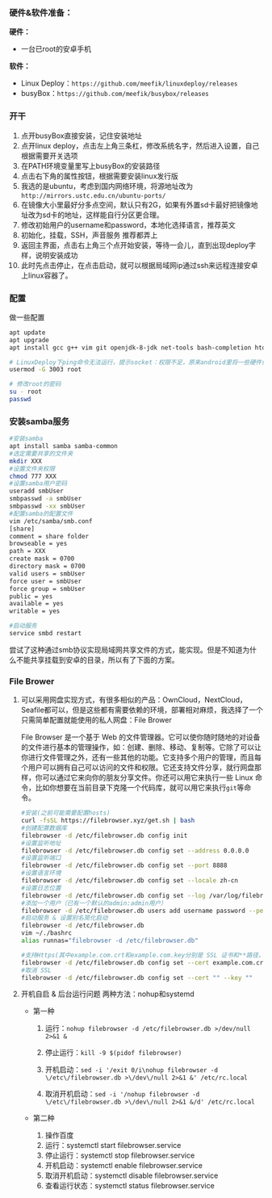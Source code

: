 
### 硬件&软件准备：

**硬件：**

* 一台已root的安卓手机

**软件：**

* Linux Deploy：`https://github.com/meefik/linuxdeploy/releases`
* busyBox：`https://github.com/meefik/busybox/releases`

### 开干

1. 点开busyBox直接安装，记住安装地址
2. 点开linux deploy，点击左上角三条杠，修改系统名字，然后进入设置，自己根据需要开关选项
3. 在PATH环境变量里写上busyBox的安装路径
4. 点击右下角的属性按钮，根据需要安装linux发行版
5. 我选的是ubuntu，考虑到国内网络环境，将源地址改为`http://mirrors.ustc.edu.cn/ubuntu-ports/`
6. 在镜像大小里最好分多点空间，默认只有2G，如果有外置sd卡最好把镜像地址改为sd卡的地址，这样能自行分区更合理。
7. 修改初始用户的username和password，本地化选择语言，推荐英文
8. 初始化，挂载，SSH，声音服务 推荐都弄上
9. 返回主界面，点击右上角三个点开始安装，等待一会儿，直到出现deploy字样，说明安装成功
10. 此时先点击停止，在点击启动，就可以根据局域网ip通过ssh来远程连接安卓上linux容器了。

### 配置

做一些配置

```bash
apt update
apt upgrade
apt install gcc g++ vim git openjdk-8-jdk net-tools bash-completion htop

# LinuxDeploy下ping命令无法运行，提示socket：权限不足，原来android里将一些硬件使用（包括网络）的权限归到不同的用户组. 　而3003就是关于网络权限的组，称为inet. 上述命令是在debian的用户权限系统中给root 添加inte权限．
usermod -G 3003 root

# 修改root的密码
su - root
passwd
```

### 安装samba服务

```bash
#安装samba
apt install samba samba-common
#选定需要共享的文件夹
mkdir XXX
#设置文件夹权限
chmod 777 XXX
#设置samba用户密码
useradd smbUser
smbpasswd -a smbUser
smbpasswd -xx smbUser
#配置samba的配置文件
vim /etc/samba/smb.conf
[share]
comment = share folder
browseable = yes
path = XXX
create mask = 0700
directory mask = 0700
valid users = smbUser
force user = smbUser
force group = smbUser
public = yes
available = yes
writable = yes

#启动服务
service smbd restart

```

尝试了这种通过smb协议实现局域网共享文件的方式，能实现。但是不知道为什么不能共享挂载到安卓的目录，所以有了下面的方案。

### File Brower

1. 可以采用网盘实现方式，有很多相似的产品：OwnCloud，NextCloud，Seafile都可以，但是这些都有需要依赖的环境，部署相对麻烦，我选择了一个只需简单配置就能使用的私人网盘：File Brower

   File Browser 是一个基于 Web 的文件管理器。它可以使你随时随地的对设备的文件进行基本的管理操作，如：创建、删除、移动、复制等。它除了可以让你进行文件管理之外，还有一些其他的功能。它支持多个用户的管理，而且每个用户可以拥有自己可以访问的文件和权限。它还支持文件分享，就行网盘那样，你可以通过它来向你的朋友分享文件。你还可以用它来执行一些 Linux 命令，比如你想要在当前目录下克隆一个代码库，就可以用它来执行`git`等命令。

   ```bash
   #安装(之前可能需要配置hosts)
   curl -fsSL https://filebrowser.xyz/get.sh | bash
   #创建配置数据库
   filebrowser -d /etc/filebrowser.db config init
   #设置监听地址
   filebrowser -d /etc/filebrowser.db config set --address 0.0.0.0
   #设置监听端口
   filebrowser -d /etc/filebrowser.db config set --port 8888
   #设置语言环境
   filebrowser -d /etc/filebrowser.db config set --locale zh-cn
   #设置日志位置
   filebrowser -d /etc/filebrowser.db config set --log /var/log/filebrowser.log
   #添加一个用户（已有一个默认的admin:admin用户）
   filebrowser -d /etc/filebrowser.db users add username password --perm.admin
   #启动服务 & 设置别名简化启动
   filebrowser -d /etc/filebrowser.db
   vim ~/./bashrc
   alias runnas="filebrowser -d /etc/filebrowser.db"
   
   #支持Https(其中example.com.crt和example.com.key分别是 SSL 证书和**路径，根据自身情况进行更改。配置完 SSL 后，只可以使用 HTTPS 访问，不可以使用 HTTP)
   filebrowser -d /etc/filebrowser.db config set --cert example.com.crt --key example.com.key
   #取消 SSL
   filebrowser -d /etc/filebrowser.db config set --cert "" --key ""
   ```

2. 开机自启 & 后台运行问题
   两种方法：nohup和systemd

   * 第一种

     1. 运行：`nohup filebrowser -d /etc/filebrowser.db >/dev/null 2>&1 &`

     2. 停止运行：`kill -9 $(pidof filebrowser)`

     3. 开机启动：`sed -i '/exit 0/i\nohup filebrowser -d \/etc\/filebrowser.db >\/dev\/null 2>&1 &' /etc/rc.local`

     4. 取消开机启动：`sed -i '/nohup filebrowser -d \/etc\/filebrowser.db >\/dev\/null 2>&1 &/d' /etc/rc.local`

   * 第二种

     1. 操作百度
     2. 运行：systemctl start filebrowser.service
     3. 停止运行：systemctl stop filebrowser.service
     4. 开机启动：systemctl enable filebrowser.service
     5. 取消开机启动：systemctl disable filebrowser.service
     6. 查看运行状态：systemctl status filebrowser.service